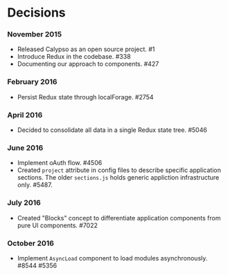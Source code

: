 Decisions
=========

### November 2015

- Released Calypso as an open source project. #1
- Introduce Redux in the codebase. #338
- Documenting our approach to components. #427

### February 2016

- Persist Redux state through localForage. #2754

### April 2016

- Decided to consolidate all data in a single Redux state tree. #5046

### June 2016

- Implement oAuth flow. #4506
- Created `project` attribute in config files to describe specific application sections. The older `sections.js` holds generic appliction infrastructure only. #5487.

### July 2016

- Created "Blocks" concept to differentiate application components from pure UI components. #7022

### October 2016

- Implement `AsyncLoad` component to load modules asynchronously. #8544 #5356
